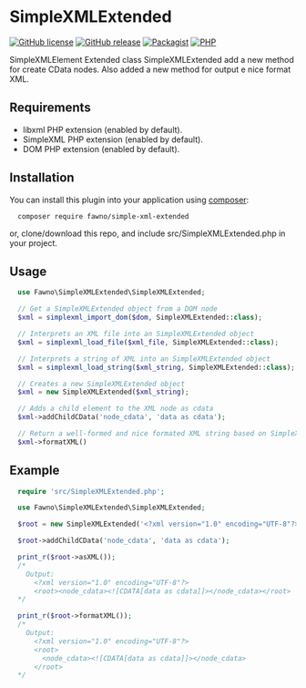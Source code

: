 # SimpleXMLExtended

[![GitHub license](https://img.shields.io/github/license/fawno/SimpleXMLExtended)](https://github.com/fawno/SimpleXMLExtended/blob/master/LICENSE)
[![GitHub release](https://img.shields.io/github/release/fawno/SimpleXMLExtended)](https://github.com/fawno/SimpleXMLExtended/releases)
[![Packagist](https://img.shields.io/packagist/v/fawno/simple-xml-extended)](https://packagist.org/packages/fawno/simple-xml-extended)
[![PHP](https://img.shields.io/packagist/php-v/fawno/simple-xml-extended)](https://php.net)

 SimpleXMLElement Extended class
 SimpleXMLExtended add a new method for create CData nodes.
 Also added a new method for output e nice format XML.

## Requirements
 - libxml PHP extension (enabled by default).
 - SimpleXML PHP extension (enabled by default).
 - DOM PHP extension (enabled by default).

## Installation

You can install this plugin into your application using
[composer](https://getcomposer.org):

```
  composer require fawno/simple-xml-extended
```

or, clone/download this repo, and include src/SimpleXMLExtended.php in your project.

## Usage

```php
  use Fawno\SimpleXMLExtended\SimpleXMLExtended;

  // Get a SimpleXMLExtended object from a DOM node
  $xml = simplexml_import_dom($dom, SimpleXMLExtended::class);

  // Interprets an XML file into an SimpleXMLExtended object
  $xml = simplexml_load_file($xml_file, SimpleXMLExtended::class);

  // Interprets a string of XML into an SimpleXMLExtended object
  $xml = simplexml_load_string($xml_string, SimpleXMLExtended::class);

  // Creates a new SimpleXMLExtended object
  $xml = new SimpleXMLExtended($xml_string);

  // Adds a child element to the XML node as cdata
  $xml->addChildCData('node_cdata', 'data as cdata');

  // Return a well-formed and nice formated XML string based on SimpleXMLExtended element
  $xml->formatXML()
```

## Example

```php
  require 'src/SimpleXMLExtended.php';

  use Fawno\SimpleXMLExtended\SimpleXMLExtended;

  $root = new SimpleXMLExtended('<?xml version="1.0" encoding="UTF-8"?><root/>');

  $root->addChildCData('node_cdata', 'data as cdata');

  print_r($root->asXML());
  /*
    Output:
      <?xml version="1.0" encoding="UTF-8"?>
      <root><node_cdata><![CDATA[data as cdata]]></node_cdata></root>
  */

  print_r($root->formatXML());
  /*
    Output:
      <?xml version="1.0" encoding="UTF-8"?>
      <root>
        <node_cdata><![CDATA[data as cdata]]></node_cdata>
      </root>
  */
```
